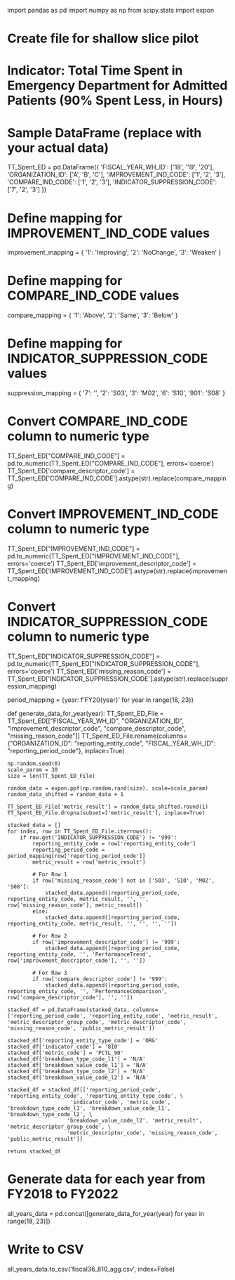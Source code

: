 import pandas as pd
import numpy as np
from scipy.stats import expon

# Create file for shallow slice pilot
# Indicator: Total Time Spent in Emergency Department for Admitted Patients (90% Spent Less, in Hours)

# Sample DataFrame (replace with your actual data)
TT_Spent_ED = pd.DataFrame({
    'FISCAL_YEAR_WH_ID': ['18', '19', '20'],
    'ORGANIZATION_ID': ['A', 'B', 'C'],
    'IMPROVEMENT_IND_CODE': ['1', '2', '3'],
    'COMPARE_IND_CODE': ['1', '2', '3'],
    'INDICATOR_SUPPRESSION_CODE': ['7', '2', '3']
})

# Define mapping for IMPROVEMENT_IND_CODE values
improvement_mapping = {
    '1': 'Improving',
    '2': 'NoChange',
    '3': 'Weaken'
}

# Define mapping for COMPARE_IND_CODE values
compare_mapping = {
    '1': 'Above',
    '2': 'Same',
    '3': 'Below'
}

# Define mapping for INDICATOR_SUPPRESSION_CODE values 
suppression_mapping = {
    '7': '',
    '2': 'S03',
    '3': 'M02',
    '6': 'S10',
    '901': 'S08'
}

# Convert COMPARE_IND_CODE column to numeric type
TT_Spent_ED["COMPARE_IND_CODE"] = pd.to_numeric(TT_Spent_ED["COMPARE_IND_CODE"], errors='coerce')
TT_Spent_ED['compare_descriptor_code'] = TT_Spent_ED['COMPARE_IND_CODE'].astype(str).replace(compare_mapping)

# Convert IMPROVEMENT_IND_CODE column to numeric type
TT_Spent_ED["IMPROVEMENT_IND_CODE"] = pd.to_numeric(TT_Spent_ED["IMPROVEMENT_IND_CODE"], errors='coerce')
TT_Spent_ED['improvement_descriptor_code'] = TT_Spent_ED['IMPROVEMENT_IND_CODE'].astype(str).replace(improvement_mapping)

# Convert INDICATOR_SUPPRESSION_CODE column to numeric type
TT_Spent_ED["INDICATOR_SUPPRESSION_CODE"] = pd.to_numeric(TT_Spent_ED["INDICATOR_SUPPRESSION_CODE"], errors='coerce')
TT_Spent_ED['missing_reason_code'] = TT_Spent_ED['INDICATOR_SUPPRESSION_CODE'].astype(str).replace(suppression_mapping)

period_mapping = {year: f'FY20{year}' for year in range(18, 23)}

def generate_data_for_year(year):
    TT_Spent_ED_File = TT_Spent_ED[["FISCAL_YEAR_WH_ID", "ORGANIZATION_ID", "improvement_descriptor_code", "compare_descriptor_code", "missing_reason_code"]]
    TT_Spent_ED_File.rename(columns={"ORGANIZATION_ID": "reporting_entity_code", 
                                     "FISCAL_YEAR_WH_ID": "reporting_period_code"}, inplace=True)
    
    np.random.seed(0)
    scale_param = 30
    size = len(TT_Spent_ED_File)

    random_data = expon.ppf(np.random.rand(size), scale=scale_param)
    random_data_shifted = random_data + 1

    TT_Spent_ED_File['metric_result'] = random_data_shifted.round(1)
    TT_Spent_ED_File.dropna(subset=['metric_result'], inplace=True)

    stacked_data = []
    for index, row in TT_Spent_ED_File.iterrows():
        if row.get('INDICATOR_SUPPRESSION_CODE') != '999':
            reporting_entity_code = row['reporting_entity_code']
            reporting_period_code = period_mapping[row['reporting_period_code']]
            metric_result = row['metric_result']

            # For Row 1
            if row['missing_reason_code'] not in ['S03', 'S10', 'M02', 'S08']:
                stacked_data.append([reporting_period_code, reporting_entity_code, metric_result, '', '', row['missing_reason_code'], metric_result])
            else:
                stacked_data.append([reporting_period_code, reporting_entity_code, metric_result, '', '', '', ''])
            
            # For Row 2
            if row['improvement_descriptor_code'] != '999':
                stacked_data.append([reporting_period_code, reporting_entity_code, '', 'PerformanceTrend', row['improvement_descriptor_code'], '', ''])
            
            # For Row 3
            if row['compare_descriptor_code'] != '999':
                stacked_data.append([reporting_period_code, reporting_entity_code, '', 'PerformanceComparison', row['compare_descriptor_code'], '', ''])

    stacked_df = pd.DataFrame(stacked_data, columns=['reporting_period_code', 'reporting_entity_code', 'metric_result', 'metric_descriptor_group_code', 'metric_descriptor_code', 'missing_reason_code', 'public_metric_result'])

    stacked_df['reporting_entity_type_code'] = 'ORG'
    stacked_df['indicator_code'] = '810'
    stacked_df['metric_code'] = 'PCTL_90'
    stacked_df['breakdown_type_code_l1'] = 'N/A'
    stacked_df['breakdown_value_code_l1'] = 'N/A'
    stacked_df['breakdown_type_code_l2'] = 'N/A'
    stacked_df['breakdown_value_code_l2'] = 'N/A'

    stacked_df = stacked_df[['reporting_period_code', 'reporting_entity_code', 'reporting_entity_type_code', \
                        'indicator_code', 'metric_code', 'breakdown_type_code_l1', 'breakdown_value_code_l1', 'breakdown_type_code_l2', \
                       'breakdown_value_code_l2', 'metric_result', 'metric_descriptor_group_code', \
                       'metric_descriptor_code', 'missing_reason_code', 'public_metric_result']]

    return stacked_df

# Generate data for each year from FY2018 to FY2022
all_years_data = pd.concat([generate_data_for_year(year) for year in range(18, 23)])

# Write to CSV
all_years_data.to_csv('fiscal36_810_agg.csv', index=False)
